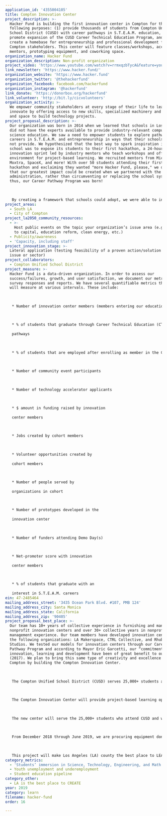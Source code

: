```yaml
---
application_id: '4355004105'
title: Compton Innovation Center
project_description: >-
  Hacker Fund is building the first innovation center in Compton for the
  following purposes: (1) provide thousands of students from Compton Unified
  School District (CUSD) with career pathways in S.T.E.A.M. education, (2)
  promote expansion of the CUSD Career Technical Education Program, and (3)
  create a homebase for entrepreneurship and professional development for
  Compton stakeholders. This center will feature classes/workshops, access to
  mentors, prototyping equipment, and coworking space.
organization_name: Hacker Fund
organization_description: Non-profit organization
project_video: 'https://www.youtube.com/watch?v=rrmxqzbTycA&feature=youtu.be'
link_newsletter: 'https://www.hacker.fund/'
organization_website: 'https://www.hacker.fund'
organization_twitter: '@thehackerfund'
organization_facebook: facebook.com/hackerfund
organization_instagram: '@hackerfund'
link_donate: 'https://donorbox.org/hackerfund'
link_volunteer: 'http://bit.ly/cicvolunteers'
organization_activity: >-
  We empower community stakeholders at every stage of their life to learn and
  innovate by offering access to new skills, specialized machinery and tools,
  and space to build technology projects.
project_proposal_description: >-
  Our organization was born in 2014 when we learned that schools in Los Angeles
  did not have the experts available to provide industry-relevant computer
  science education. We saw a need to empower students to explore pathways to
  careers in S.T.E.A.M. and entrepreneurship in ways that their schools could
  not provide. We hypothesized that the best way to spark inspiration in a high
  school was to expose its students to their first hackathon, a 24-hour
  innovation sprint led by industry mentors who teach workshops and offer an
  environment for project-based learning. We recruited mentors from Microsoft,
  Moxtra, SpaceX, and more! With over 50 students attending their first
  hackathon and exclaiming they wanted "more Hacker Fund, please," we decided
  that our greatest impact could be created when we partnered with the school
  administration, rather than circumventing or replacing the school system;
  thus, our Career Pathway Program was born! 
   
   
   
   By creating a framework that schools could adopt, we were able to inspire a student like Mariano Bonilla to pursue a career in engineering. We met Mariano when he was a Roosevelt High School student and we taught him to write his first lines of code at Code:Roosevelt, a hackathon for the Boyle Heights community that took place at the Salesian Boys and Girls Club. Last week, our founder bumped into Mariano at the LA Regional FIRST Robotics Competition, a competition in which students build a robot that competes in an engineering challenge. Mariano mentioned he is now studying computer science in college and actively returns to his Roosevelt High School to mentor more students so that they can follow in his footsteps: a pathway to college, employment, and a career in S.T.E.A.M. He plans to work for a technology company when he graduates and is also considering starting his own company as the technical cofounder. Our Career Pathway Program was built upon an Isaac Newton Quote: "If I could have seen further, it is by standing on the shoulder of giants." The purpose of our Compton Innovation Center is to provide the giants whose shoulders students like Mariano can stand on when they are looking to see what can lie ahead if they pursue a career in S.T.E.A.M. through Hacker Fund.
project_areas:
  - South LA
  - City of Compton
project_la2050_community_resources:
  - >-
    Host public events on the topic your organization’s issue area (e.g. access
    to capital, education reform, clean energy, etc.) 
  - Publicity/awareness
  - 'Capacity, including staff'
project_innovation_stage: >-
  Lateral application (testing feasibility of a proven action/solution to a new
  issue or sector)
project_collaborators:
  - Compton Unified School District
project_measure: >-
  Hacker Fund is a data-driven organization. In order to assess our
  success/failures, growth, and user satisfaction, we document our metrics via
  survey responses and reports. We have several quantifiable metrics that we
  will measure at various intervals. These include:
   
   
   
   * Number of innovation center members (members entering our education pipeline)
   
   
   
   * % of students that graduate through Career Technical Education (CTE)
   
   pathways
   
   
   
   * % of students that are employed after enrolling as member in the Compton Innovation Center
   
   
   
   * Number of community event participants
   
   
   
   * Number of technology accelerator applicants
   
   
   
   * $ amount in funding raised by innovation
   
   center members
   
   
   
   * Jobs created by cohort members
   
   
   
   * Volunteer opportunities created by
   
   cohort members
   
   
   
   * Number of people served by
   
   organizations in cohort
   
   
   
   * Number of prototypes developed in the
   
   innovation center
   
   
   
   * Number of funders attending Demo Day(s)
   
   
   
   * Net-promoter score with innovation
   
   center members
   
   
   
   * % of students that graduate with an
   
   interest in S.T.E.A.M. careers
ein: 47-2485464
mailing_address_street: '3435 Ocean Park Blvd. #107, PMB 124'
mailing_address_city: Santa Monica
mailing_address_state: California
mailing_address_zip: '90405'
project_proposal_best_place: >-
  Our team has 10+ years of collective experience in furnishing and managing
  nonprofit innovation centers and over 30+ collective years in nonprofit
  management experience. Our team members have developed innovation centers with
  the following organizations: LA Makerspace, CTRL Collective, and Rhubarb
  Studios. We tested our models for innovation centers through our Career
  Pathway Program and according to Mayor Eric Garcetti, our “commitments to
  innovation, learning and development have been of great benefit to our City”
  (2017). We plan to bring this same type of creativity and excellence to
  Compton by building the Compton Innovation Center. 
   
   
   
   The Compton Unified School District (CUSD) serves 25,000+ students at 36 sites and is in the midst of a dramatic turnaround, marked by increases in student achievement rates, a graduation rate nearing 90%, dramatic facilities improvements, and a focus on S.T.E.A.M. (science, technology, engineering, technical arts, and math) throughout all schools. CUSD cannot achieve this type of turnaround without professionals who can provide the industry mentorship and access to state-of-the-art equipment. Our project provides this capacity-building support.
   
   
   
   The Compton Innovation Center will provide project-based learning opportunities for students of CUSD which will be curated by Hacker Fund staff. Students and local entrepreneurs who desire to apply their education to creating a prototype will receive capacity-building services including access to the coworking and maker labs, office hours with expert mentors, and fund development support. Entrepreneurs building nonprofit technologies will have access to fiscal sponsorship services and demo days.
   
   
   
   The new center will serve the 25,000+ students who attend CUSD and will provide them with a homebase from which they can develop their professional skills and their startup ideas. This center will empower Compton stakeholders to prototype technology projects, hire locally, and serve their city for years to come. By creating this center, Hacker Fund will help develop the local Compton economy and will ensure positive multi-generational change.
   
   
   
   From December 2018 through June 2019, we are procuring equipment donations and financial support for the development and operation of the innovation center. From April to July 2019, we will create industry-relevant educational curriculum, recruit staff members, and train personnel. In August 2019, we will complete our build-out of the center and will begin daily operation. 
   
   
   
   This project will make Los Angeles (LA) county the best place to LEARN by democratizing the access to resources for technology and entrepreneurship education. The Compton Innovation Center will bring cutting-edge knowledge and educational tools to a sector of LA County that historically has been under-developed. LA is the best place to LEARN insofar as those who have the least amount of access are able to participate and operate as drivers of economic development.
category_metrics:
  - 'Students’ immersion in Science, Technology, Engineering, and Math content'
  - Youth unemployment and underemployment
  - Student education pipeline
category_other:
  - LA is the best place to CREATE
year: 2019
category: learn
filename: hacker-fund
order: 16

---
```

